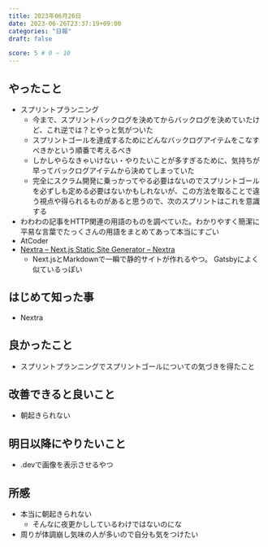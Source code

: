 ```yaml
---
title: 2023年06月26日
date: 2023-06-26T23:37:19+09:00
categories: "日報"
draft: false

score: 5 # 0 ~ 10
---
```


## やったこと

- スプリントプランニング
	- 今まで、スプリントバックログを決めてからバックログを決めていたけど、これ逆では？とやっと気がついた
	- スプリントゴールを達成するためにどんなバックログアイテムをこなすべきかという順番で考えるべき
	- しかしやらなきゃいけない・やりたいことが多すぎるために、気持ちが早ってバックログアイテムから決めてしまっていた
	- 完全にスクラム開発に乗っかってやる必要はないのでスプリントゴールを必ずしも定める必要はないかもしれないが、この方法を取ることで違う視点や得られるものがあると思うので、次のスプリントはこれを意識する
- わわわの記事をHTTP関連の用語のものを調べていた。わかりやすく簡潔に平易な言葉でたっくさんの用語をまとめてあって本当にすごい
- AtCoder
- [Nextra – Next.js Static Site Generator – Nextra](https://nextra.site/)
	- Next.jsとMarkdownで一瞬で静的サイトが作れるやつ。 Gatsbyによく似ているっぽい
  

## はじめて知った事
- Nextra

  

## 良かったこと
- スプリントプランニングでスプリントゴールについての気づきを得たこと

  

## 改善できると良いこと

- 朝起きられない

  

## 明日以降にやりたいこと
- .devで画像を表示させるやつ

  

## 所感
- 本当に朝起きられない
	- そんなに夜更かししているわけではないのにな
- 周りが体調崩し気味の人が多いので自分も気をつけたい

